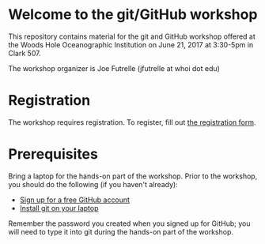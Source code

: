 # Welcome to the git/GitHub workshop

This repository contains material for the git and GitHub workshop offered at the
Woods Hole Oceanographic Institution on June 21, 2017 at 3:30-5pm in Clark 507.

The workshop organizer is Joe Futrelle (jfutrelle at whoi dot edu)

# Registration

The workshop requires registration. To register, fill out [the registration form](http://tinyurl.com/WHOIGitHubworkshop).

# Prerequisites

Bring a laptop for the hands-on part of the workshop. Prior to the workshop, you should do the following (if you haven't already):

* [Sign up for a free GitHub account](https://github.com/join)
* [Install git on your laptop](install-git.md)

Remember the password you created when you signed up for GitHub;
you will need to type it into git during the hands-on part of the workshop.
